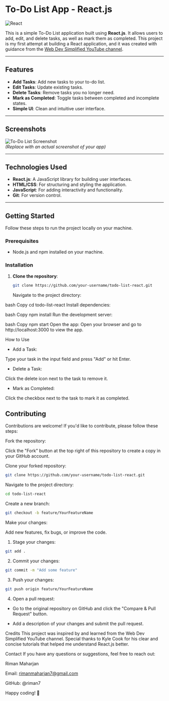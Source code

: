 # To-Do List App - React.js

![React](https://img.shields.io/badge/React-20232A?style=for-the-badge&logo=react&logoColor=61DAFB)

This is a simple To-Do List application built using **React.js**. It allows users to add, edit, and delete tasks, as well as mark them as completed. This project is my first attempt at building a React application, and it was created with guidance from the [Web Dev Simplified YouTube channel](https://www.youtube.com/c/WebDevSimplified).

---

## Features

- **Add Tasks**: Add new tasks to your to-do list.
- **Edit Tasks**: Update existing tasks.
- **Delete Tasks**: Remove tasks you no longer need.
- **Mark as Completed**: Toggle tasks between completed and incomplete states.
- **Simple UI**: Clean and intuitive user interface.

---

## Screenshots

![To-Do List Screenshot](./screenshot.png)  
*(Replace with an actual screenshot of your app)*

---

## Technologies Used

- **React.js**: A JavaScript library for building user interfaces.
- **HTML/CSS**: For structuring and styling the application.
- **JavaScript**: For adding interactivity and functionality.
- **Git**: For version control.

---

## Getting Started

Follow these steps to run the project locally on your machine.

### Prerequisites

- Node.js and npm installed on your machine.

### Installation

1. **Clone the repository**:
   ```bash
   git clone https://github.com/your-username/todo-list-react.git
   ```
   Navigate to the project directory:

bash
Copy
cd todo-list-react
Install dependencies:

bash
Copy
npm install
Run the development server:

bash
Copy
npm start
Open the app:
Open your browser and go to http://localhost:3000 to view the app.

How to Use
- Add a Task:

Type your task in the input field and press "Add" or hit Enter.

- Delete a Task:

Click the delete icon next to the task to remove it.

- Mark as Completed:

Click the checkbox next to the task to mark it as completed.

## Contributing
Contributions are welcome! If you'd like to contribute, please follow these steps:

Fork the repository:

Click the "Fork" button at the top right of this repository to create a copy in your GitHub account.

Clone your forked repository:

```bash
git clone https://github.com/your-username/todo-list-react.git
```
Navigate to the project directory:

```bash
cd todo-list-react
```
Create a new branch:

```bash
git checkout -b feature/YourFeatureName
```

Make your changes:

Add new features, fix bugs, or improve the code.

1. Stage your changes:
```bash
git add .
```
2. Commit your changes:

```bash
git commit -m "Add some feature"
```
3. Push your changes:

```bash
git push origin feature/YourFeatureName
```
4. Open a pull request:

- Go to the original repository on GitHub and click the "Compare & Pull Request" button.

- Add a description of your changes and submit the pull request.

Credits
This project was inspired by and learned from the Web Dev Simplified YouTube channel. Special thanks to Kyle Cook for his clear and concise tutorials that helped me understand React.js better.

Contact
If you have any questions or suggestions, feel free to reach out:

Riman Maharjan

Email: rimanmaharjan7@gmail.com

GitHub: @riman7

Happy coding! 🚀